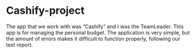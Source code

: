 # Cashify-project
The app that we work with was ”Cashify” and I was the TeamLeader. This app is for managing the personal budget. The application is very simple, but the amount of errors makes it difficult to function properly, following our test report. 
